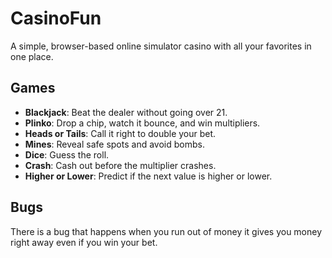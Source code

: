 # CasinoFun

A simple, browser-based online simulator casino with all your favorites in one place.

## Games

* **Blackjack**: Beat the dealer without going over 21.
* **Plinko**: Drop a chip, watch it bounce, and win multipliers.
* **Heads or Tails**: Call it right to double your bet.
* **Mines**: Reveal safe spots and avoid bombs.
* **Dice**: Guess the roll.
* **Crash**: Cash out before the multiplier crashes.
* **Higher or Lower**: Predict if the next value is higher or lower.

## Bugs

There is a bug that happens when you run out of money it gives you money right away even if you win your bet.